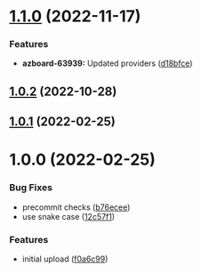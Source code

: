 # [1.1.0](https://github.com/longviewsystems/terraform-azurerm-key-vault/compare/1.0.2...1.1.0) (2022-11-17)


### Features

* **azboard-63939:** Updated providers ([d18bfce](https://github.com/longviewsystems/terraform-azurerm-key-vault/commit/d18bfce6a7d319f4ed16142182205cd5d79e8dd8))

## [1.0.2](https://github.com/longviewsystems/terraform-azurerm-key-vault/compare/1.0.1...1.0.2) (2022-10-28)

## [1.0.1](https://github.com/longviewsystems/terrafrom-azurerm-key-vault/compare/1.0.0...1.0.1) (2022-02-25)

# 1.0.0 (2022-02-25)


### Bug Fixes

* precommit checks ([b76ecee](https://github.com/longviewsystems/terrafrom-azurerm-key-vault/commit/b76ecee4a5034f5e00f0fad6fd2261cd1f242f61))
* use snake case ([12c57f1](https://github.com/longviewsystems/terrafrom-azurerm-key-vault/commit/12c57f10406491ab04c6f94e140acbeb5ee9f5ea))


### Features

* initial upload ([f0a6c99](https://github.com/longviewsystems/terrafrom-azurerm-key-vault/commit/f0a6c99ae94b64d13e71e3ca7d3c71f0e31bcc40))

